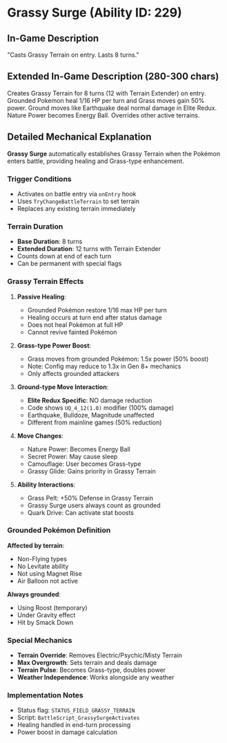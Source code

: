 # Grassy Surge (Ability ID: 229)

## In-Game Description
"Casts Grassy Terrain on entry. Lasts 8 turns."

## Extended In-Game Description (280-300 chars)
Creates Grassy Terrain for 8 turns (12 with Terrain Extender) on entry. Grounded Pokemon heal 1/16 HP per turn and Grass moves gain 50% power. Ground moves like Earthquake deal normal damage in Elite Redux. Nature Power becomes Energy Ball. Overrides other active terrains.

## Detailed Mechanical Explanation
**Grassy Surge** automatically establishes Grassy Terrain when the Pokémon enters battle, providing healing and Grass-type enhancement.

### Trigger Conditions
- Activates on battle entry via `onEntry` hook
- Uses `TryChangeBattleTerrain` to set terrain
- Replaces any existing terrain immediately

### Terrain Duration
- **Base Duration**: 8 turns
- **Extended Duration**: 12 turns with Terrain Extender
- Counts down at end of each turn
- Can be permanent with special flags

### Grassy Terrain Effects
1. **Passive Healing**:
   - Grounded Pokémon restore 1/16 max HP per turn
   - Healing occurs at turn end after status damage
   - Does not heal Pokémon at full HP
   - Cannot revive fainted Pokémon

2. **Grass-type Power Boost**:
   - Grass moves from grounded Pokémon: 1.5x power (50% boost)
   - Note: Config may reduce to 1.3x in Gen 8+ mechanics
   - Only affects grounded attackers

3. **Ground-type Move Interaction**:
   - **Elite Redux Specific**: NO damage reduction
   - Code shows `UQ_4_12(1.0)` modifier (100% damage)
   - Earthquake, Bulldoze, Magnitude unaffected
   - Different from mainline games (50% reduction)

4. **Move Changes**:
   - Nature Power: Becomes Energy Ball
   - Secret Power: May cause sleep
   - Camouflage: User becomes Grass-type
   - Grassy Glide: Gains priority in Grassy Terrain

5. **Ability Interactions**:
   - Grass Pelt: +50% Defense in Grassy Terrain
   - Grassy Surge users always count as grounded
   - Quark Drive: Can activate stat boosts

### Grounded Pokémon Definition
**Affected by terrain**:
- Non-Flying types
- No Levitate ability
- Not using Magnet Rise
- Air Balloon not active

**Always grounded**:
- Using Roost (temporary)
- Under Gravity effect
- Hit by Smack Down

### Special Mechanics
- **Terrain Override**: Removes Electric/Psychic/Misty Terrain
- **Max Overgrowth**: Sets terrain and deals damage
- **Terrain Pulse**: Becomes Grass-type, doubles power
- **Weather Independence**: Works alongside any weather

### Implementation Notes
- Status flag: `STATUS_FIELD_GRASSY_TERRAIN`
- Script: `BattleScript_GrassySurgeActivates`
- Healing handled in end-turn processing
- Power boost in damage calculation